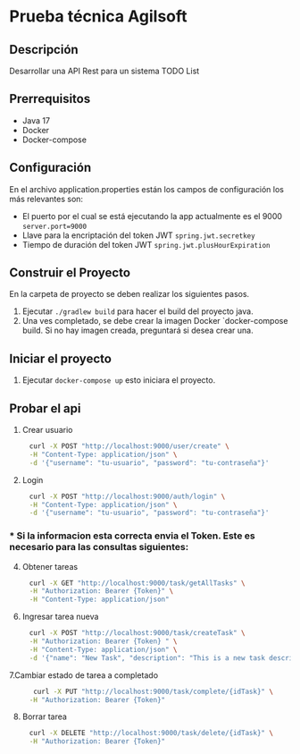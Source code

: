 # Prueba técnica Agilsoft 

## Descripción
Desarrollar una API Rest para un sistema TODO List 

## Prerrequisitos
- Java 17
- Docker
- Docker-compose

## Configuración
En el archivo application.properties están los campos de configuración los más relevantes son:

- El puerto por el cual se está ejecutando la app actualmente es el 9000
`server.port=9000`
- Llave para la encriptación del token JWT
`spring.jwt.secretkey`
- Tiempo de duración del token JWT 
`spring.jwt.plusHourExpiration`


## Construir el Proyecto
En la carpeta de proyecto se deben realizar los siguientes pasos.
1. Ejecutar `./gradlew build` para hacer el build del proyecto java.
2. Una ves completado, se debe crear la imagen Docker `docker-compose build. Si no hay imagen creada, preguntará si desea crear una. 

## Iniciar el proyecto
1. Ejecutar `docker-compose up` esto iniciara el proyecto.

## Probar el api
1. Crear usuario 
```bash
     curl -X POST "http://localhost:9000/user/create" \
     -H "Content-Type: application/json" \
     -d '{"username": "tu-usuario", "password": "tu-contraseña"}' 
```
2. Login 
```bash
     curl -X POST "http://localhost:9000/auth/login" \
     -H "Content-Type: application/json" \
     -d '{"username": "tu-usuario", "password": "tu-contraseña"}' 
```
  ### * Si la informacion esta correcta envia el Token. Este es necesario para las consultas siguientes:

4. Obtener tareas 
```bash
     curl -X GET "http://localhost:9000/task/getAllTasks" \
     -H "Authorization: Bearer {Token}" \
     -H "Content-Type: application/json" 
```
   
6. Ingresar tarea nueva 
```bash 
     curl -X POST "http://localhost:9000/task/createTask" \
     -H "Authorization: Bearer {Token} " \
     -H "Content-Type: application/json" \
     -d '{"name": "New Task", "description": "This is a new task description."}'
```
7.Cambiar estado de tarea a completado 
```bash 
      curl -X PUT "http://localhost:9000/task/complete/{idTask}" \
     -H "Authorization: Bearer {Token}" 
```
8. Borrar tarea 
```bash 
     curl -X DELETE "http://localhost:9000/task/delete/{idTask}" \
     -H "Authorization: Bearer {Token}"
```

   
